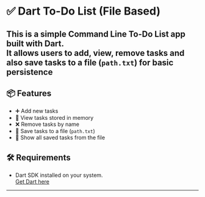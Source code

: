 # ✅ Dart To-Do List (File Based)

This is a simple **Command Line To-Do List app** built with Dart.  
It allows users to **add, view, remove** tasks and also **save tasks** to a file (`path.txt`) for basic persistence
---
## 📦 Features

- ➕ Add new tasks
- 👀 View tasks stored in memory
- ❌ Remove tasks by name
- 💾 Save tasks to a file (`path.txt`)
- 📂 Show all saved tasks from the file



## 🛠 Requirements

- Dart SDK installed on your system.  
  [Get Dart here](https://dart.dev/get-dart)

---
